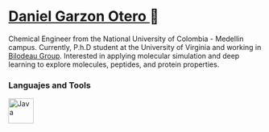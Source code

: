 # [Daniel Garzon Otero ](https://www.linkedin.com/in/daniel-eduardo-garz%C3%B3n-otero-352b29170/)🍍

Chemical Engineer from the National University of Colombia - Medellin campus. 
Currently, P.h.D student at the University of Virginia and working in [Bilodeau Group](https://bilodeau-group.com/). Interested in applying molecular simulation and deep learning to explore molecules, peptides, and protein properties.

### Languajes and Tools
<img align="left" alt="Java" width="50px" style= "padding-rigth:10px;" src="https://cdn.jsdelivr.net/gh/devicons/devicon/icons/python/python-original.svg"/>

          
